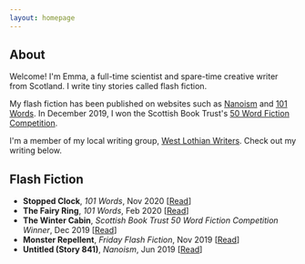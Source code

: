 ```yaml
---
layout: homepage
---
```



## About

Welcome! I'm Emma, a full-time scientist and spare-time creative writer from Scotland. I write tiny stories called flash fiction.

My flash fiction has been published on websites such as [Nanoism](https://nanoism.net/stories/841/) and [101 Words](https://101words.org/the-fairy-ring/). In December 2019, I won the Scottish Book Trust's [50 Word Fiction Competition](https://www.scottishbooktrust.com/50-word-fiction/december-2019-winners).

I'm a member of my local writing group, [West Lothian Writers](https://www.westlothianwriters.org.uk/). Check out my writing below.

## Flash Fiction

- **Stopped Clock**, *101 Words*, Nov 2020 [[Read](https://101words.org/stopped-clock/)]
- **The Fairy Ring**, *101 Words*, Feb 2020 [[Read](https://101words.org/the-fairy-ring/)]
- **The Winter Cabin**, *Scottish Book Trust 50 Word Fiction Competition Winner*, Dec 2019 [[Read](https://www.scottishbooktrust.com/50-word-fiction/december-2019-winners)]
- **Monster Repellent**, *Friday Flash Fiction*, Nov 2019 [[Read](https://www.fridayflashfiction.com/100-word-stories/monster-repellent-by-emma-wilson)]
- **Untitled (Story 841)**, *Nanoism*, Jun 2019 [[Read](https://nanoism.net/stories/841/)]
